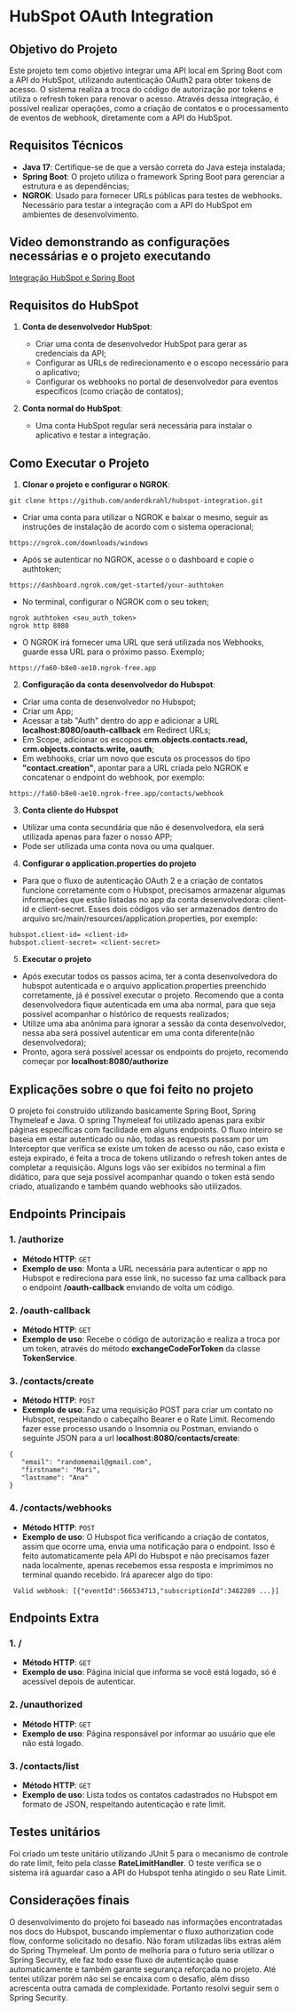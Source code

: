# HubSpot OAuth Integration

## Objetivo do Projeto
Este projeto tem como objetivo integrar uma API local em Spring Boot com a API do HubSpot, utilizando autenticação OAuth2 para obter tokens de acesso. O sistema realiza a troca do código de autorização por tokens e utiliza o refresh token para renovar o acesso. Através dessa integração, é possível realizar operações, como a criação de contatos e o processamento de eventos de webhook, diretamente com a API do HubSpot.

## Requisitos Técnicos
- **Java 17**: Certifique-se de que a versão correta do Java esteja instalada;
- **Spring Boot**: O projeto utiliza o framework Spring Boot para gerenciar a estrutura e as dependências;
- **NGROK**: Usado para fornecer URLs públicas para testes de webhooks. Necessário para testar a integração com a API do HubSpot em ambientes de desenvolvimento.

## **Video demonstrando as configurações necessárias e o projeto executando**
[Integração HubSpot e Spring Boot](https://www.youtube.com/watch?v=zcgtQzzEq-M)  


## Requisitos do HubSpot
1. **Conta de desenvolvedor HubSpot**: 
   - Criar uma conta de desenvolvedor HubSpot para gerar as credenciais da API;
   - Configurar as URLs de redirecionamento e o escopo necessário para o aplicativo;
   - Configurar os webhooks no portal de desenvolvedor para eventos específicos (como criação de contatos);
  
2. **Conta normal do HubSpot**: 
   - Uma conta HubSpot regular será necessária para instalar o aplicativo e testar a integração.


## Como Executar o Projeto
1. **Clonar o projeto e configurar o NGROK**:
  ````
  git clone https://github.com/anderdkrahl/hubspot-integration.git
  ````
  - Criar uma conta para utilizar o NGROK e baixar o mesmo, seguir as instruções de instalação de acordo com o sistema operacional;
  ````
  https://ngrok.com/downloads/windows
  ````
  - Após se autenticar no NGROK, acesse o o dashboard e copie o authtoken;
  ````
  https://dashboard.ngrok.com/get-started/your-authtoken
  ````
  - No terminal, configurar o NGROK com o seu token;
  ````  
  ngrok authtoken <seu_auth_token>
  ngrok http 8080
  ````
  - O NGROK irá fornecer uma URL que será utilizada nos Webhooks, guarde essa URL para o próximo passo. Exemplo;
  ````
  https://fa60-b8e0-ae10.ngrok-free.app
  ````

2. **Configuração da conta desenvolvedor do Hubspot**:
  - Criar uma conta de desenvolvedor no Hubspot;
  - Criar um App;
  - Acessar a tab "Auth" dentro do app e adicionar a URL **localhost:8080/oauth-callback** em Redirect URLs;
  - Em Scope, adicionar os escopos **crm.objects.contacts.read, crm.objects.contacts.write, oauth**;
  - Em webhooks, criar um novo que escuta os processos do tipo **"contact.creation"**, apontar para a URL criada pelo NGROK e concatenar o endpoint do webhook, por exemplo:
  ````
  https://fa60-b8e0-ae10.ngrok-free.app/contacts/webhook
  ````

3. **Conta cliente do Hubspot**
  - Utilizar uma conta secundária que não é desenvolvedora, ela será utilizada apenas para fazer o nosso APP;
  - Pode ser utilizada uma conta nova ou uma qualquer.
  
4. **Configurar o application.properties do projeto**
  - Para que o fluxo de autenticação OAuth 2 e a criação de contatos funcione corretamente com o Hubspot, precisamos armazenar algumas informações que estão listadas no app da conta desenvolvedora: client-id e client-secret. Esses dois códigos vão ser armazenados dentro do arquivo src/main/resources/application.properties, por exemplo:
  ````
  hubspot.client-id= <client-id>
  hubspot.client-secret= <client-secret>
  ````
  
5. **Executar o projeto**
 - Após executar todos os passos acima, ter a conta desenvolvedora do hubspot autenticada e o arquivo application.properties preenchido corretamente, já é possível executar o projeto. Recomendo que a conta desenvolvedora fique autenticada em uma aba normal, para que seja possível acompanhar o histórico de requests realizados;
 - Utilize uma aba anônima para ignorar a sessão da conta desenvolvedor, nessa aba será possível autenticar em uma conta diferente(não desenvolvedora);
 - Pronto, agora será possível acessar os endpoints do projeto, recomendo começar por **localhost:8080/authorize** 


## Explicações sobre o que foi feito no projeto
O projeto foi construído utilizando basicamente Spring Boot, Spring Thymeleaf e Java. O spring Thymeleaf foi utilizado apenas para exibir páginas específicas com facilidade em alguns endpoints. O fluxo inteiro se baseia em estar autenticado ou não, todas as requests passam por um Interceptor que verifica se existe um token de acesso ou não, caso exista e esteja expirado, é feita a troca de tokens utilizando o refresh token antes de completar a requisição.
Alguns logs vão ser exibidos no terminal a fim didático, para que seja possível acompanhar quando o token está sendo criado, atualizando e também quando webhooks são utilizados.

## Endpoints Principais
### 1. **/authorize**
   - **Método HTTP**: `GET`
   - **Exemplo de uso**: Monta a URL necessária para autenticar o app no Hubspot e redireciona para esse link, no sucesso faz uma callback para o endpoint **/oauth-callback** enviando de volta um código.

### 2. **/oauth-callback**
   - **Método HTTP**: `GET`
   - **Exemplo de uso**: Recebe o código de autorização e realiza a troca por um token, através do método **exchangeCodeForToken** da classe **TokenService**.

### 3. **/contacts/create**
   - **Método HTTP**: `POST`
   - **Exemplo de uso**: Faz uma requisição POST para criar um contato no Hubspot, respeitando o cabeçalho Bearer e o Rate Limit. Recomendo fazer esse processo usando o Insomnia ou Postman, enviando o seguinte JSON para a url l**ocalhost:8080/contacts/create**:
   ````
   {
      "email": "randomemail@gmail.com",
      "firstname": "Mari",
      "lastname": "Ana"
   }
  ````

### 4. **/contacts/webhooks**
   - **Método HTTP**: `POST`
   - **Exemplo de uso**: O Hubspot fica verificando a criação de contatos, assim que ocorre uma, envia uma notificação para o endpoint. Isso é feito automaticamente pela API do Hubspot e não precisamos fazer nada localmente, apenas recebemos essa resposta e imprimimos no terminal quando recebido. Irá aparecer algo do tipo:
  ````
   Valid webhook: [{"eventId":566534713,"subscriptionId":3482289 ...}]
  ````

## Endpoints Extra
### 1. **/**
   - **Método HTTP**: `GET`
   - **Exemplo de uso**: Página inicial que informa se você está logado, só é acessível depois de autenticar.

### 2. **/unauthorized**
   - **Método HTTP**: `GET`
   - **Exemplo de uso**: Página responsável por informar ao usuário que ele não está logado.
     
### 3. **/contacts/list**
   - **Método HTTP**: `GET`
   - **Exemplo de uso**: Lista todos os contatos cadastrados no Hubspot em formato de JSON, respeitando autenticação e rate limit.

## Testes unitários
Foi criado um teste unitário utilizando JUnit 5 para o mecanismo de controle do rate limit, feito pela classe **RateLimitHandler**. O teste verifica se o sistema irá aguardar caso a API do Hubspot tenha atingido o seu Rate Limit.

## Considerações finais
O desenvolvimento do projeto foi baseado nas informações encontratadas nos docs do Hubspot, buscando implementar o fluxo authorization code flow, conforme solicitado no desafio. Não foram utilizadas libs extras além do Spring Thymeleaf. Um ponto de melhoria para o futuro seria utilizar o Spring Security, ele faz todo esse fluxo de autenticação quase automaticamente e também garante segurança reforçada no projeto. Até tentei utilizar porém não sei se encaixa com o desafio, além disso acrescenta outra camada de complexidade. Portanto resolvi seguir sem o Spring Security.

